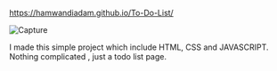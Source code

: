 https://hamwandiadam.github.io/To-Do-List/

![Capture](https://user-images.githubusercontent.com/93714439/146756525-617c2379-a3d6-484c-b590-e0be369be752.PNG)

I made this simple project which include HTML, CSS and JAVASCRIPT.
Nothing complicated , just a todo list page.



